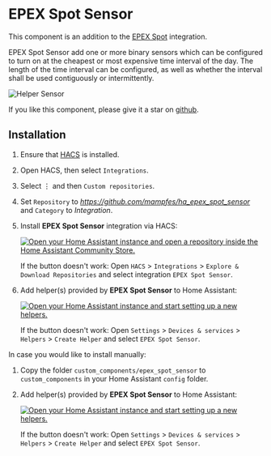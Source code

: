 # EPEX Spot Sensor

This component is an addition to the [EPEX Spot](https://github.com/mampfes/ha_epex_spot) integration.

EPEX Spot Sensor add one or more binary sensors which can be configured to turn on at the cheapest or most expensive time interval of the day. The length of the time interval can be configured, as well as whether the interval shall be used contiguously or intermittently.

![Helper Sensor](/images/setup.png)

If you like this component, please give it a star on [github](https://github.com/mampfes/hacs_epex_spot_sensor).

## Installation

1. Ensure that [HACS](https://hacs.xyz) is installed.

2. Open HACS, then select `Integrations`.

3. Select &#8942; and then `Custom repositories`.

4. Set `Repository` to *https://github.com/mampfes/ha_epex_spot_sensor*  
   and `Category` to _Integration_.

5. Install **EPEX Spot Sensor** integration via HACS:

   [![Open your Home Assistant instance and open a repository inside the Home Assistant Community Store.](https://my.home-assistant.io/badges/hacs_repository.svg)](https://my.home-assistant.io/redirect/hacs_repository/?owner=mampfes&repository=ha_epex_spot_sensor)

   If the button doesn't work: Open `HACS` > `Integrations` > `Explore & Download Repositories` and select integration `EPEX Spot Sensor`.

6. Add helper(s) provided by **EPEX Spot Sensor** to Home Assistant:

   [![Open your Home Assistant instance and start setting up a new helpers.](https://my.home-assistant.io/badges/config_flow_start.svg)](https://my.home-assistant.io/redirect/config_flow_start?domain=epex_spot_sensor)

   If the button doesn't work: Open `Settings` > `Devices & services` > `Helpers` > `Create Helper` and select `EPEX Spot Sensor`.

In case you would like to install manually:

1. Copy the folder `custom_components/epex_spot_sensor` to `custom_components` in your Home Assistant `config` folder.
2. Add helper(s) provided by **EPEX Spot Sensor** to Home Assistant:

   [![Open your Home Assistant instance and start setting up a new helpers.](https://my.home-assistant.io/badges/config_flow_start.svg)](https://my.home-assistant.io/redirect/config_flow_start?domain=epex_spot_sensor)

   If the button doesn't work: Open `Settings` > `Devices & services` > `Helpers` > `Create Helper` and select `EPEX Spot Sensor`.
